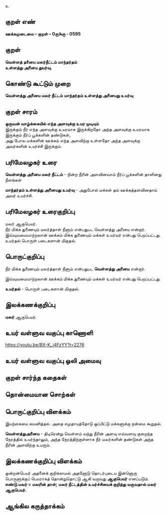 உ

## குறள் எண் 

**ஊக்கமுடைமை – குறள் – 0ரு௯ரு - 0595**  

## குறள் 

**வெள்ளத் தனைய மலர்நீட்டம் மாந்தர்தம்  
உள்ளத்து அனைய துயர்வு.**  

## கொண்டு கூட்டும் முறை

**வெள்ளத்து அனைய மலர் நீட்டம் மாந்தர்தம் உள்ளத்து அனையது உயர்வு**  

## குறள் சாரம் 

**ஒருவன் வாழ்க்கையில் எந்த அளவுக்கு உயர முடியும்**  
இருக்கும் நீர் எந்த அளவுக்கு உயரமாக இருக்கிறதோ அந்த அளவுக்கு உயரமாக இருக்கும் நீர்ப் பூக்களின் தண்டுகள்,  
அது போல மக்களின் ஊக்கம் எந்த அளவிற்கு உள்ளதோ அந்த அளவுக்கு அவர்களின் உயர்ச்சி இருக்கும்.  

## பரிமேலழகர் உரை

**வெள்ளத்து அனைய மலர் நீட்டம்** - நின்ற நீரின் அளவினவாம் நீர்ப் பூக்களின் தாளினது நீளங்கள்  

**மாந்தர்தம் உள்ளத்து அனையது உயர்வு** - அதுபோல் மக்கள் தம் ஊக்கத்தளவினதாம் அவர் உயர்ச்சி. 

## பரிமேலழகர் உரைகுறிப்பு   

மலர் ஆகுபெயர்.  
நீர் மிக்க துணையும் மலர்த்தாள் நீளும் என்பதுபட வெள்ளத்து அனைய என்றார்.  
இவ்வுவமையாற்றலான் ஊக்கம் மிக்க துணையும் மக்கள் உயர்வர் என்பது பெறப்பட்டது.  
உயர்தல் பொருள் படைகளான் மிகுதல்.    

## பொருட்குறிப்பு 

நீர் மிக்க துணையும் மலர்த்தாள் நீளும் என்பதுபட **வெள்ளத்து அனைய** என்றார்.  

இவ்வுவமையாற்றலான் ஊக்கம் மிக்க துணையும் மக்கள் உயர்வர் என்பது பெறப்பட்டது. 

**உயர்தல்** - பொருள் படைகளான் மிகுதல்.    

## இலக்கணக்குறிப்பு  

**மலர்** ஆகுபெயர்.    

## உயர் வள்ளுவ வகுப்பு காணொளி

https://youtu.be/BX-K_j4FzYY?t=2276 

## உயர் வள்ளுவ வகுப்பு ஒலி அமைவு 

 
## குறள் சார்ந்த கதைகள் 


## தொன்மையான சொற்கள்


## பொருட்குறிப்பு விளக்கம்

இயற்கையை கவனித்தல். அதை சமுதாயத்தோடு ஒப்பிட்டு மக்களுக்கு நன்மை கூறுதல்.  

**வெள்ளத்துஅனைய** - திடிரென்று வெள்ளம் வந்து நீரின் அளவு எவ்வளவு குறைந்த நேரத்தில் உயர்ந்தாலும், அந்த நேரத்திற்குள்ளாக நீர் மலர்களின் தண்டுகள் அந்த நீரின் அளவிற்கு உயரும்.  

## இலக்கணக்குறிப்பு விளக்கம்

ஒன்றன்பெயர் அதனைக் குறிக்காமல் அதனோடு தொடர்புடைய இன்னொரு பொருளுக்குப் பெயராகத் தொன்றுதொட்டு ஆகி வருவது **ஆகுபெயர்** எனப்படும்.     
**ஈண்டு மலர் = மலரின் தாள்; மலர் நீட்டத்தின் உயர்ச்சியைக் குறித்து வருவதால் மலர் ஆகுபெயர்.**   

## ஆங்கில கருத்தாக்கம் 


